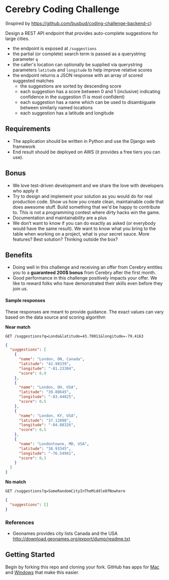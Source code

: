 # Cerebry Coding Challenge
(Inspired by https://github.com/busbud/coding-challenge-backend-c)

Design a REST API endpoint that provides auto-complete suggestions for large cities.

- the endpoint is exposed at `/suggestions`
- the partial (or complete) search term is passed as a querystring parameter `q`
- the caller's location can optionally be supplied via querystring parameters `latitude` and `longitude` to help improve relative scores
- the endpoint returns a JSON response with an array of scored suggested matches
    - the suggestions are sorted by descending score
    - each suggestion has a score between 0 and 1 (inclusive) indicating confidence in the suggestion (1 is most confident)
    - each suggestion has a name which can be used to disambiguate between similarly named locations
    - each suggestion has a latitude and longitude

## Requirements

* The application should be written in Python and use the Django web framework
* End result should be deployed on AWS (it provides a free tiers you can use).

## Bonus

* We love test-driven development and we share the love with developers who apply it
* Try to design and implement your solution as you would do for real production code. Show us how you create clean, maintainable code that does awesome stuff. Build something that we'd be happy to contribute to. This is not a programming contest where dirty hacks win the game.
* Documentation and maintainability are a plus
* We don’t want to know if you can do exactly as asked (or everybody would have the same result). We want to know what you bring to the table when working on a project, what is your secret sauce. More features? Best solution? Thinking outside the box?

## Benefits

* Doing well in this challenge and receiving an offer from Cerebry entitles you to a **guaranteed 200$ bonus** from Cerebry after the first month.
* Good performance in this challenge positively impacts your offer. We like to reward folks who have demonstrated their skills even before they join us.


#### Sample responses

These responses are meant to provide guidance. The exact values can vary based on the data source and scoring algorithm

**Near match**

    GET /suggestions?q=Londo&latitude=43.70011&longitude=-79.4163

```json
{
  "suggestions": [
    {
      "name": "London, ON, Canada",
      "latitude": "42.98339",
      "longitude": "-81.23304",
      "score": 0.9
    },
    {
      "name": "London, OH, USA",
      "latitude": "39.88645",
      "longitude": "-83.44825",
      "score": 0.5
    },
    {
      "name": "London, KY, USA",
      "latitude": "37.12898",
      "longitude": "-84.08326",
      "score": 0.5
    },
    {
      "name": "Londontowne, MD, USA",
      "latitude": "38.93345",
      "longitude": "-76.54941",
      "score": 0.3
    }
  ]
}
```

**No match**

    GET /suggestions?q=SomeRandomCityInTheMiddleOfNowhere

```json
{
  "suggestions": []
}
```

### References

- Geonames provides city lists Canada and the USA http://download.geonames.org/export/dump/readme.txt


## Getting Started

Begin by forking this repo and cloning your fork. GitHub has apps for [Mac](http://mac.github.com/) and
[Windows](http://windows.github.com/) that make this easier.
